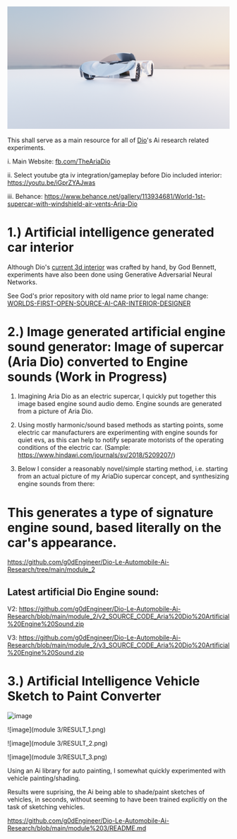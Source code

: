 
![image](images/0_another_shot_CYCLES_FRONT.png)

This shall serve as a main resource for all of [Dio](https://www.behance.net/gallery/113934681/World-1st-supercar-with-windshield-air-vents-Aria-Dio)'s Ai research related experiments.

i. Main Website: [fb.com/TheAriaDio](fb.com/TheAriaDio)

ii. Select youtube gta iv integration/gameplay before Dio included interior: https://youtu.be/iGprZYAJwas

iii. Behance: https://www.behance.net/gallery/113934681/World-1st-supercar-with-windshield-air-vents-Aria-Dio

1.) Artificial intelligence generated car interior
============

Although Dio's [current 3d interior](https://github.com/g0dEngineer/Dio-Le-Automobile-Ai-Research/blob/main/images/0_another_shot_CYCLES_FRONT.png) was crafted by hand, by God Bennett, experiments have also been done using Generative Adversarial Neural Networks.

See God's prior repository with old name prior to legal name change: [WORLDS-FIRST-OPEN-SOURCE-AI-CAR-INTERIOR-DESIGNER](https://github.com/JordanMicahBennett/WORLDS-FIRST-OPEN-SOURCE-AI-CAR-INTERIOR-DESIGNER)


2.) Image generated artificial engine sound generator: Image of supercar (Aria Dio) converted to Engine sounds (Work in Progress)
============

1) Imagining Aria Dio as an electric supercar, I quickly put together this image based engine sound audio demo. Engine sounds are generated from a picture of Aria Dio.

2) Using mostly harmonic/sound based methods as starting points, some electric car manufacturers are experimenting with engine sounds for quiet evs, as this can help to notify separate motorists of the operating conditions of the electric car. (Sample: https://www.hindawi.com/journals/sv/2018/5209207/)

3) Below I consider a reasonably novel/simple starting method, i.e. starting from an actual picture of my AriaDio supercar concept, and synthesizing engine sounds from there:

This generates a type of signature engine sound, based literally on the car's appearance.
============

https://github.com/g0dEngineer/Dio-Le-Automobile-Ai-Research/tree/main/module_2


## Latest artificial Dio Engine sound:

V2: https://github.com/g0dEngineer/Dio-Le-Automobile-Ai-Research/blob/main/module_2/v2_SOURCE_CODE_Aria%20Dio%20Artificial%20Engine%20Sound.zip

V3: https://github.com/g0dEngineer/Dio-Le-Automobile-Ai-Research/blob/main/module_2/v3_SOURCE_CODE_Aria%20Dio%20Artificial%20Engine%20Sound.zip


3.) Artificial Intelligence Vehicle Sketch to Paint Converter
============


![image](https://github.com/g0dEngineer/Dio-Le-Automobile-Ai-Research/blob/main/module%203/RESULT_0.png)

![image](module 3/RESULT_1.png)

![image](module 3/RESULT_2.png)

![image](module 3/RESULT_3.png)

Using an Ai library for auto painting, I somewhat quickly experimented with vehicle painting/shading.

Results were suprising, the Ai being able to shade/paint sketches of vehicles, in seconds, without seeming to have been trained explicitly on the task of sketching vehicles.

https://github.com/g0dEngineer/Dio-Le-Automobile-Ai-Research/blob/main/module%203/README.md
